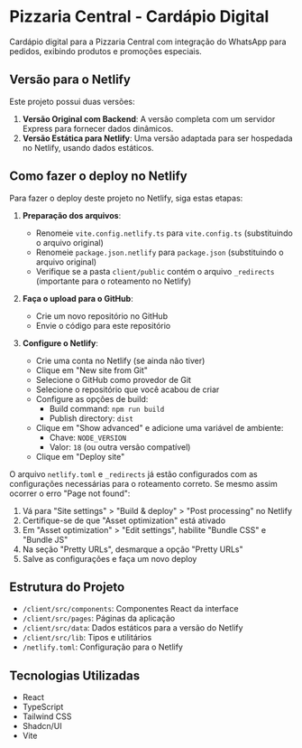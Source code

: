 # Pizzaria Central - Cardápio Digital

Cardápio digital para a Pizzaria Central com integração do WhatsApp para pedidos, exibindo produtos e promoções especiais.

## Versão para o Netlify

Este projeto possui duas versões:

1. **Versão Original com Backend**: A versão completa com um servidor Express para fornecer dados dinâmicos.
2. **Versão Estática para Netlify**: Uma versão adaptada para ser hospedada no Netlify, usando dados estáticos.

## Como fazer o deploy no Netlify

Para fazer o deploy deste projeto no Netlify, siga estas etapas:

1. **Preparação dos arquivos**:
   - Renomeie `vite.config.netlify.ts` para `vite.config.ts` (substituindo o arquivo original)
   - Renomeie `package.json.netlify` para `package.json` (substituindo o arquivo original)
   - Verifique se a pasta `client/public` contém o arquivo `_redirects` (importante para o roteamento no Netlify)

2. **Faça o upload para o GitHub**:
   - Crie um novo repositório no GitHub
   - Envie o código para este repositório

3. **Configure o Netlify**:
   - Crie uma conta no Netlify (se ainda não tiver)
   - Clique em "New site from Git"
   - Selecione o GitHub como provedor de Git
   - Selecione o repositório que você acabou de criar
   - Configure as opções de build:
     - Build command: `npm run build`
     - Publish directory: `dist`
   - Clique em "Show advanced" e adicione uma variável de ambiente:
     - Chave: `NODE_VERSION`
     - Valor: `18` (ou outra versão compatível)
   - Clique em "Deploy site"

O arquivo `netlify.toml` e `_redirects` já estão configurados com as configurações necessárias para o roteamento correto. Se mesmo assim ocorrer o erro "Page not found":

1. Vá para "Site settings" > "Build & deploy" > "Post processing" no Netlify
2. Certifique-se de que "Asset optimization" está ativado
3. Em "Asset optimization" > "Edit settings", habilite "Bundle CSS" e "Bundle JS"
4. Na seção "Pretty URLs", desmarque a opção "Pretty URLs"
5. Salve as configurações e faça um novo deploy

## Estrutura do Projeto

- `/client/src/components`: Componentes React da interface
- `/client/src/pages`: Páginas da aplicação
- `/client/src/data`: Dados estáticos para a versão do Netlify
- `/client/src/lib`: Tipos e utilitários
- `/netlify.toml`: Configuração para o Netlify

## Tecnologias Utilizadas

- React
- TypeScript
- Tailwind CSS
- Shadcn/UI
- Vite